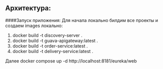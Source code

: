 ## Архитектура:


####Запуск приложения:
Для начала локально билдим все проекты и создаем images локально:
1. docker build -t discovery-server .
2. docker build -t guava-apigateway:latest .
3. docker build -t order-service:latest .
4. docker build -t delivery-service:latest .

Далее docker compose up -d
http://localhost:8181/eureka/web
